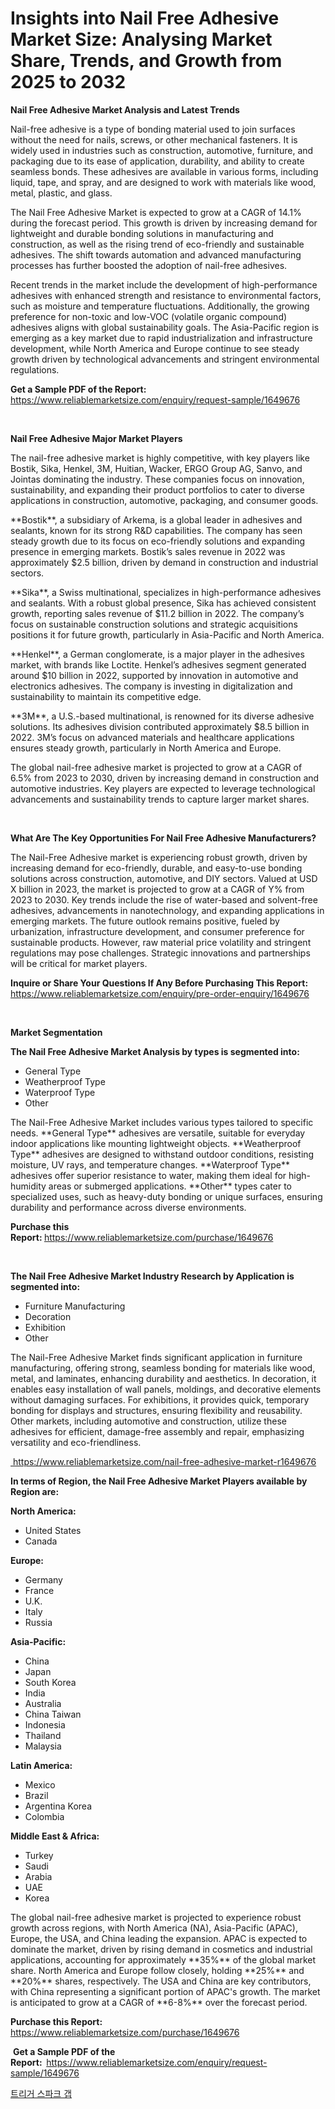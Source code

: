 <p><h1>Insights into Nail Free Adhesive Market Size: Analysing Market Share, Trends, and Growth from 2025 to 2032</h1></p><p><strong>Nail Free Adhesive Market Analysis and Latest Trends</strong></p>
<p><p>Nail-free adhesive is a type of bonding material used to join surfaces without the need for nails, screws, or other mechanical fasteners. It is widely used in industries such as construction, automotive, furniture, and packaging due to its ease of application, durability, and ability to create seamless bonds. These adhesives are available in various forms, including liquid, tape, and spray, and are designed to work with materials like wood, metal, plastic, and glass.</p><p>The Nail Free Adhesive Market is expected to grow at a CAGR of 14.1% during the forecast period. This growth is driven by increasing demand for lightweight and durable bonding solutions in manufacturing and construction, as well as the rising trend of eco-friendly and sustainable adhesives. The shift towards automation and advanced manufacturing processes has further boosted the adoption of nail-free adhesives.</p><p>Recent trends in the market include the development of high-performance adhesives with enhanced strength and resistance to environmental factors, such as moisture and temperature fluctuations. Additionally, the growing preference for non-toxic and low-VOC (volatile organic compound) adhesives aligns with global sustainability goals. The Asia-Pacific region is emerging as a key market due to rapid industrialization and infrastructure development, while North America and Europe continue to see steady growth driven by technological advancements and stringent environmental regulations.</p></p>
<p><strong>Get a Sample PDF of the Report:&nbsp;</strong> <a href="https://www.reliablemarketsize.com/enquiry/request-sample/1649676?utm_campaign=1886&utm_medium=2&utm_source=Github&utm_content=ia&utm_term=27012025&utm_id=nail-free-adhesive">https://www.reliablemarketsize.com/enquiry/request-sample/1649676</a></p>
<p>&nbsp;</p>
<p><strong>Nail Free Adhesive Major Market Players</strong></p>
<p><p>The nail-free adhesive market is highly competitive, with key players like Bostik, Sika, Henkel, 3M, Huitian, Wacker, ERGO Group AG, Sanvo, and Jointas dominating the industry. These companies focus on innovation, sustainability, and expanding their product portfolios to cater to diverse applications in construction, automotive, packaging, and consumer goods.</p><p>**Bostik**, a subsidiary of Arkema, is a global leader in adhesives and sealants, known for its strong R&D capabilities. The company has seen steady growth due to its focus on eco-friendly solutions and expanding presence in emerging markets. Bostik’s sales revenue in 2022 was approximately $2.5 billion, driven by demand in construction and industrial sectors.</p><p>**Sika**, a Swiss multinational, specializes in high-performance adhesives and sealants. With a robust global presence, Sika has achieved consistent growth, reporting sales revenue of $11.2 billion in 2022. The company’s focus on sustainable construction solutions and strategic acquisitions positions it for future growth, particularly in Asia-Pacific and North America.</p><p>**Henkel**, a German conglomerate, is a major player in the adhesives market, with brands like Loctite. Henkel’s adhesives segment generated around $10 billion in 2022, supported by innovation in automotive and electronics adhesives. The company is investing in digitalization and sustainability to maintain its competitive edge.</p><p>**3M**, a U.S.-based multinational, is renowned for its diverse adhesive solutions. Its adhesives division contributed approximately $8.5 billion in 2022. 3M’s focus on advanced materials and healthcare applications ensures steady growth, particularly in North America and Europe.</p><p>The global nail-free adhesive market is projected to grow at a CAGR of 6.5% from 2023 to 2030, driven by increasing demand in construction and automotive industries. Key players are expected to leverage technological advancements and sustainability trends to capture larger market shares.</p></p>
<p>&nbsp;</p>
<p><strong>What Are The Key Opportunities For Nail Free Adhesive Manufacturers?</strong></p>
<p><p>The Nail-Free Adhesive market is experiencing robust growth, driven by increasing demand for eco-friendly, durable, and easy-to-use bonding solutions across construction, automotive, and DIY sectors. Valued at USD X billion in 2023, the market is projected to grow at a CAGR of Y% from 2023 to 2030. Key trends include the rise of water-based and solvent-free adhesives, advancements in nanotechnology, and expanding applications in emerging markets. The future outlook remains positive, fueled by urbanization, infrastructure development, and consumer preference for sustainable products. However, raw material price volatility and stringent regulations may pose challenges. Strategic innovations and partnerships will be critical for market players.</p></p>
<p><strong>Inquire or Share Your Questions If Any Before Purchasing This Report:</strong> <a href="https://www.reliablemarketsize.com/enquiry/pre-order-enquiry/1649676?utm_campaign=1886&utm_medium=2&utm_source=Github&utm_content=ia&utm_term=27012025&utm_id=nail-free-adhesive">https://www.reliablemarketsize.com/enquiry/pre-order-enquiry/1649676</a></p>
<p>&nbsp;</p>
<p><strong>Market Segmentation</strong></p>
<p><strong>The Nail Free Adhesive Market Analysis by types is segmented into:</strong></p>
<p><ul><li>General Type</li><li>Weatherproof Type</li><li>Waterproof Type</li><li>Other</li></ul></p>
<p><p>The Nail-Free Adhesive Market includes various types tailored to specific needs. **General Type** adhesives are versatile, suitable for everyday indoor applications like mounting lightweight objects. **Weatherproof Type** adhesives are designed to withstand outdoor conditions, resisting moisture, UV rays, and temperature changes. **Waterproof Type** adhesives offer superior resistance to water, making them ideal for high-humidity areas or submerged applications. **Other** types cater to specialized uses, such as heavy-duty bonding or unique surfaces, ensuring durability and performance across diverse environments.</p></p>
<p><strong>Purchase this Report:&nbsp;</strong><a href="https://www.reliablemarketsize.com/purchase/1649676?utm_campaign=1886&utm_medium=2&utm_source=Github&utm_content=ia&utm_term=27012025&utm_id=nail-free-adhesive">https://www.reliablemarketsize.com/purchase/1649676</a></p>
<p>&nbsp;</p>
<p><strong>The Nail Free Adhesive Market Industry Research by Application is segmented into:</strong></p>
<p><ul><li>Furniture Manufacturing</li><li>Decoration</li><li>Exhibition</li><li>Other</li></ul></p>
<p><p>The Nail-Free Adhesive Market finds significant application in furniture manufacturing, offering strong, seamless bonding for materials like wood, metal, and laminates, enhancing durability and aesthetics. In decoration, it enables easy installation of wall panels, moldings, and decorative elements without damaging surfaces. For exhibitions, it provides quick, temporary bonding for displays and structures, ensuring flexibility and reusability. Other markets, including automotive and construction, utilize these adhesives for efficient, damage-free assembly and repair, emphasizing versatility and eco-friendliness.</p></p>
<p><a href="https://www.reliablemarketsize.com/nail-free-adhesive-market-r1649676?utm_campaign=1886&utm_medium=2&utm_source=Github&utm_content=ia&utm_term=27012025&utm_id=nail-free-adhesive">&nbsp;https://www.reliablemarketsize.com/nail-free-adhesive-market-r1649676</a></p>
<p><strong>In terms of Region, the Nail Free Adhesive Market Players available by Region are:</strong></p>
<p>
    <p> <strong> North America: </strong>
        <ul>
            <li>United States</li>
            <li>Canada</li>
        </ul>
        </p> 
    <p> <strong> Europe: </strong>
        <ul>
            <li>Germany</li>
            <li>France</li>
            <li>U.K.</li>
            <li>Italy</li>
            <li>Russia</li>
        </ul>
        </p> 
    <p> <strong> Asia-Pacific: </strong>
        <ul>
            <li>China</li>
            <li>Japan</li>
            <li>South Korea</li>
            <li>India</li>
            <li>Australia</li>
            <li>China Taiwan</li>
            <li>Indonesia</li>
            <li>Thailand</li>
            <li>Malaysia</li>
        </ul>
        </p> 
    <p> <strong> Latin America: </strong>
        <ul>
            <li>Mexico</li>
            <li>Brazil</li>
            <li>Argentina Korea</li>
            <li>Colombia</li>
        </ul>
        </p> 
    <p> <strong> Middle East & Africa: </strong>
        <ul>
            <li>Turkey</li>
            <li>Saudi</li>
            <li>Arabia</li>
            <li>UAE</li>
            <li>Korea</li>
        </ul>
    </p>
    </p>
<p><p>The global nail-free adhesive market is projected to experience robust growth across regions, with North America (NA), Asia-Pacific (APAC), Europe, the USA, and China leading the expansion. APAC is expected to dominate the market, driven by rising demand in cosmetics and industrial applications, accounting for approximately **35%** of the global market share. North America and Europe follow closely, holding **25%** and **20%** shares, respectively. The USA and China are key contributors, with China representing a significant portion of APAC's growth. The market is anticipated to grow at a CAGR of **6-8%** over the forecast period.</p></p>
<p><strong>Purchase this Report: </strong><a href="https://www.reliablemarketsize.com/purchase/1649676?utm_campaign=1886&utm_medium=2&utm_source=Github&utm_content=ia&utm_term=27012025&utm_id=nail-free-adhesive">https://www.reliablemarketsize.com/purchase/1649676</a></p>
<p>&nbsp;<strong>Get a Sample PDF of the Report:&nbsp;&nbsp;</strong><a href="https://www.reliablemarketsize.com/enquiry/request-sample/1649676?utm_campaign=1886&utm_medium=2&utm_source=Github&utm_content=ia&utm_term=27012025&utm_id=nail-free-adhesive">https://www.reliablemarketsize.com/enquiry/request-sample/1649676</a></p>
<p><strong></strong></p>
<p><p><a href="https://github.com/laholand/Market-Research-Report-List-7/blob/main/352948734457.md?utm_campaign=1886&utm_medium=2&utm_source=Github&utm_content=ia&utm_term=27012025&utm_id=nail-free-adhesive">트리거 스파크 갭</a></p></p>